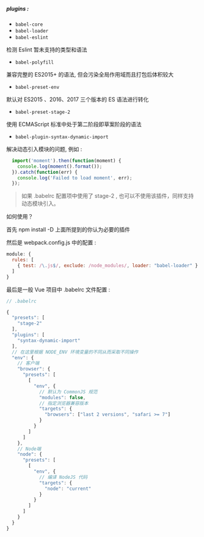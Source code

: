 ##### plugins : 

* `babel-core`
* `babel-loader`
* `babel-eslint`

检测 Eslint 暂未支持的类型和语法

* `babel-polyfill`

兼容完整的 ES2015+ 的语法, 但会污染全局作用域而且打包后体积较大

* `babel-preset-env`

默认对 ES2015 、2016、2017 三个版本的 ES 语法进行转化

* `babel-preset-stage-2`

使用 ECMAScript 标准中处于第二阶段即草案阶段的语法

* `babel-plugin-syntax-dynamic-import`

解决动态引入模块的问题, 例如 : 

```js
  import('moment').then(function(moment) {
    console.log(moment().format());
  }).catch(function(err) {
    console.log('Failed to load moment', err);
  });
```

> 如果 .babelrc 配置项中使用了 stage-2 , 也可以不使用该插件，同样支持动态模块引入。

如何使用？ 

首先 npm install -D 上面所提到的你认为必要的插件 

然后是 webpack.config.js 中的配置 : 

```js
module: {
  rules: [
    { test: /\.js$/, exclude: /node_modules/, loader: "babel-loader" }
  ]
}
```

最后是一般 Vue 项目中 .babelrc 文件配置 : 

```js
// .babelrc

{
  "presets": [
    "stage-2"
  ],
  "plugins": [
    "syntax-dynamic-import"
  ],
  // 在这里根据 NODE_ENV 环境变量的不同从而采取不同操作
  "env": {
    // 客户端
    "browser": {
      "presets": [
        [
          "env", {
            // 默认为 CommonJS 规范
            "modules": false,
            // 指定浏览器兼容版本
            "targets": {
              "browsers": ["last 2 versions", "safari >= 7"]
            }
          }
        ]
      ]
    },
    // Node端
    "node": {
      "presets": [
        [
          "env", {
            // 编译 NodeJS 代码
            "targets": {
              "node": "current"
            }
          }
        ]
      ]
    }
  }
}

```







